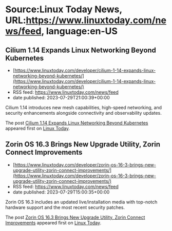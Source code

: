 # Source:Linux Today News, URL:https://www.linuxtoday.com/news/feed, language:en-US

## Cilium 1.14 Expands Linux Networking Beyond Kubernetes
 - [https://www.linuxtoday.com/developer/cilium-1-14-expands-linux-networking-beyond-kubernetes/](https://www.linuxtoday.com/developer/cilium-1-14-expands-linux-networking-beyond-kubernetes/)
 - RSS feed: https://www.linuxtoday.com/news/feed
 - date published: 2023-07-29T21:00:39+00:00

<p>Cilium 1.14 introduces new mesh capabilities, high-speed networking, and security enhancements alongside connectivity and observability updates.</p>
<p>The post <a href="https://www.linuxtoday.com/developer/cilium-1-14-expands-linux-networking-beyond-kubernetes/" rel="nofollow">Cilium 1.14 Expands Linux Networking Beyond Kubernetes</a> appeared first on <a href="https://www.linuxtoday.com" rel="nofollow">Linux Today</a>.</p>

## Zorin OS 16.3 Brings New Upgrade Utility, Zorin Connect Improvements
 - [https://www.linuxtoday.com/developer/zorin-os-16-3-brings-new-upgrade-utility-zorin-connect-improvements/](https://www.linuxtoday.com/developer/zorin-os-16-3-brings-new-upgrade-utility-zorin-connect-improvements/)
 - RSS feed: https://www.linuxtoday.com/news/feed
 - date published: 2023-07-29T15:00:35+00:00

<p>Zorin OS 16.3 includes an updated live/installation media with top-notch hardware support and the most recent security patches.</p>
<p>The post <a href="https://www.linuxtoday.com/developer/zorin-os-16-3-brings-new-upgrade-utility-zorin-connect-improvements/" rel="nofollow">Zorin OS 16.3 Brings New Upgrade Utility, Zorin Connect Improvements</a> appeared first on <a href="https://www.linuxtoday.com" rel="nofollow">Linux Today</a>.</p>

